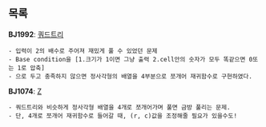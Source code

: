 목록
-----

**BJ1992**: [쿼드트리](https://www.acmicpc.net/problem/1992)
```
- 입력이 2의 배수로 주어져 재밌게 풀 수 있었던 문제
- Base condition을 [1.크기가 1이면 그냥 출력 2.cell안의 숫자가 모두 똑같으면 0또는 1로 압축]
- 으로 두고 충족하지 않으면 정사각형의 배열을 4부분으로 쪼개어 재귀함수로 구현하였다.
```

**BJ1074**: [Z](https://www.acmicpc.net/problem/1074)
```
- 쿼드트리와 비슷하게 정사각형 배열을 4개로 쪼개어가며 풀면 금방 풀리는 문제.
- 단, 4개로 쪼개어 재귀함수로 들어갈 때, (r, c)값을 조정해줄 필요가 있을수도!
```
